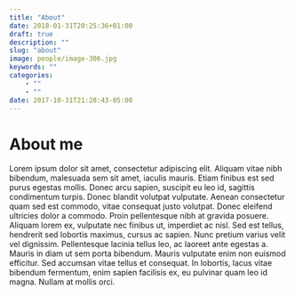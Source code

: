 ```yaml
---
title: "About"
date: 2018-01-31T20:25:36+01:00
draft: true
description: ""
slug: "about"
image: people/image-306.jpg
keywords: ""
categories: 
    - ""
    - ""
date: 2017-10-31T21:28:43-05:00
---
```


# About me

Lorem ipsum dolor sit amet, consectetur adipiscing elit. Aliquam vitae nibh bibendum, malesuada sem sit amet, iaculis mauris. Etiam finibus est sed purus egestas mollis. Donec arcu sapien, suscipit eu leo id, sagittis condimentum turpis. Donec blandit volutpat vulputate. Aenean consectetur quam sed est commodo, vitae consequat justo volutpat. Donec eleifend ultricies dolor a commodo. Proin pellentesque nibh at gravida posuere. Aliquam lorem ex, vulputate nec finibus ut, imperdiet ac nisl. Sed est tellus, hendrerit sed lobortis maximus, cursus ac sapien. Nunc pretium varius velit vel dignissim. Pellentesque lacinia tellus leo, ac laoreet ante egestas a. Mauris in diam ut sem porta bibendum. Mauris vulputate enim non euismod efficitur. Sed accumsan vitae tellus et consequat. In lobortis, lacus vitae bibendum fermentum, enim sapien facilisis ex, eu pulvinar quam leo id magna. Nullam at mollis orci.